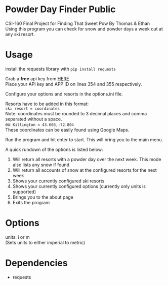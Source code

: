 # Powder Day Finder Public
CSI-160 Final Project for Finding That Sweet Pow
By Thomas & Ethan  
Using this program you can check for snow and powder days a week out at any ski resort.

# Usage
install the requests library with `pip install requests`  

Grab a **free** api key from [HERE](https://developer.weatherunlocked.com/plans/pricing)  
Place your API key and APP ID on lines 354 and 355 respectively.  

Configure your options and resorts in the options.ini file.

Resorts have to be added in this format:  
`ski resort = coordinates`  
Note: coordinates must be rounded to 3 decimal places and comma separated without a space.  
ex: `Killington = 43.603,-72.804`  
These coordinates can be easily found using Google Maps.


Run the program and hit enter to start. This will bring you to the main menu.

A quick rundown of the options is listed below:
1. Will return all resorts with a powder day over the next week. This mode also lists any snow if found
2. Will return all accounts of snow at the configured resorts for the next week
3. Shows your currently configured ski resorts
4. Shows your currently configured options (currently only units is supported)
5. Brings you to the about page
6. Exits the program

# Options
units: i or m  
(Sets units to either imperial to metric)

# Dependencies
* requests


